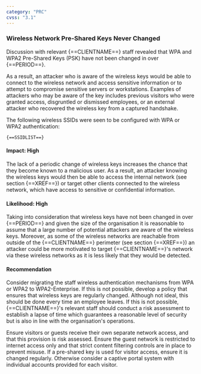 ```yaml
---
category: "PRC"
cvss: "3.1"
---
```

### Wireless Network Pre-Shared Keys Never Changed
Discussion with relevant {==CLIENTNAME==} staff revealed that WPA and WPA2 Pre-Shared Keys (PSK) have not been changed in over {==PERIOD==}.

As a result, an attacker who is aware of the wireless keys would be able to connect to the wireless network and access sensitive information or to attempt to compromise sensitive servers or workstations. Examples of attackers who may be aware of the key includes previous visitors who were granted access, disgruntled or dismissed employees, or an external attacker who recovered the wireless key from a captured handshake.

The following wireless SSIDs were seen to be configured with WPA or WPA2 authentication:

```
{==SSIDLIST==}
```
#### Impact: High
The lack of a periodic change of wireless keys increases the chance that they become known to a malicious user. As a result, an attacker knowing the wireless keys would then be able to access the internal network (see section {==XREF==}) or target other clients connected to the wireless network, which have access to sensitive or confidential information.
#### Likelihood: High
Taking into consideration that wireless keys have not been changed in over {==PERIOD==} and given the size of the organisation it is reasonable to assume that a large number of potential attackers are aware of the wireless keys. Moreover, as some of the wireless networks are reachable from outside of the {==CLIENTNAME==} perimeter (see section {==XREF==}) an attacker could be more motivated to target {==CLIENTNAME==}'s network via these wireless networks as it is less likely that they would be detected.
#### Recommendation
Consider migrating the staff wireless authentication mechanisms from WPA or WPA2 to WPA2-Enterprise. If this is not possible, develop a policy that ensures that wireless keys are regularly changed. Although not ideal, this should be done every time an employee leaves. If this is not possible, {==CLIENTNAME==}'s relevant staff should conduct a risk assessment to establish a lapse of time which guarantees a reasonable level of security but is also in line with the organisation's operations.

Ensure visitors or guests receive their own separate network access, and that this provision is risk assessed. Ensure the guest network is restricted to internet access only and that strict content filtering controls are in place to prevent misuse. If a pre-shared key is used for visitor access, ensure it is changed regularly. Otherwise consider a captive portal system with individual accounts provided for each visitor.
